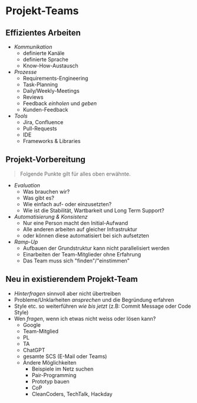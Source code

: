 Projekt-Teams
=============


Effizientes Arbeiten
--------------------

* *Kommunikation*
  * definierte Kanäle
  * definierte Sprache
  * Know-How-Austausch
* *Prozesse*
  * Requirements-Engineering
  * Task-Planning
  * Daily/Weekly-Meetings
  * Reviews
  * Feedback *einholen* und *geben*
  * Kunden-Feedback
* *Tools*
  * Jira, Confluence
  * Pull-Requests
  * IDE
  * Frameworks & Libraries


Projekt-Vorbereitung
--------------------

> Folgende Punkte gilt für alles oben erwähnte.

* *Evaluation*
  * Was brauchen wir?
  * Was gibt es?
  * Wie einfach auf- oder einzusetzten?
  * Wie ist die Stabilität, Wartbarkeit und Long Term Support?
* *Automatisierung & Konsistenz*
  * Nur eine Person macht den Initial-Aufwand
  * Alle anderen arbeiten auf gleicher Infrastruktur
  * oder können diese automatisiert bei sich aufsetzten
* *Ramp-Up*
  * Aufbauen der Grundstruktur kann nicht parallelisiert werden
  * Einarbeiten der Team-Mitglieder ohne Erfahrung
  * Das Team muss sich "finden"/"einstimmen"


Neu in existierendem Projekt-Team
---------------------------------

* *Hinterfragen* sinnvoll aber nicht übertreiben
* Probleme/Unklarheiten *ansprechen* und die Begründung erfahren
* Style etc. so weiterführen *wie bis jetzt* (z.B: Commit Message oder Code Style)
* Wen *fragen*, wenn ich etwas nicht weiss oder lösen kann?
  * Google
  * Team-Mitglied
  * PL
  * TA
  * ChatGPT
  * gesamte SCS (E-Mail oder Teams)
  * Andere Möglichkeiten
    * Beispiele im Netz suchen
    * Pair-Programming
    * Prototyp bauen
    * CoP
    * CleanCoders, TechTalk, Hackday

